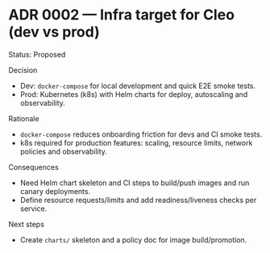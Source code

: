 # ADR 0002 — Infra target for Cleo (dev vs prod)

Status: Proposed

Decision
- Dev: `docker-compose` for local development and quick E2E smoke tests.
- Prod: Kubernetes (k8s) with Helm charts for deploy, autoscaling and observability.

Rationale
- `docker-compose` reduces onboarding friction for devs and CI smoke tests.
- k8s required for production features: scaling, resource limits, network policies and observability.

Consequences
- Need Helm chart skeleton and CI steps to build/push images and run canary deployments.
- Define resource requests/limits and add readiness/liveness checks per service.

Next steps
- Create `charts/` skeleton and a policy doc for image build/promotion.
